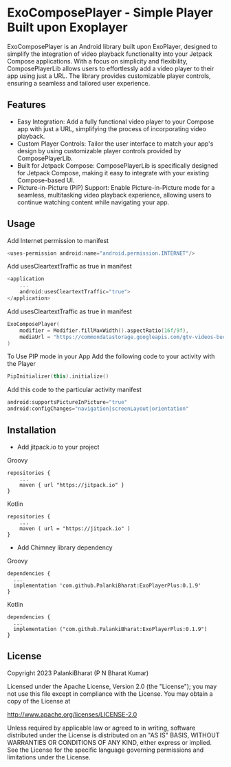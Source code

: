 
# ExoComposePlayer - Simple Player Built upon Exoplayer

ExoComposePlayer is an Android library built upon ExoPlayer, designed to simplify the integration of video playback functionality into your Jetpack Compose applications. With a focus on simplicity and flexibility, ComposePlayerLib allows users to effortlessly add a video player to their app using just a URL. The library provides customizable player controls, ensuring a seamless and tailored user experience.




## Features

- Easy Integration: Add a fully functional video player to your Compose app with just a URL, simplifying the process of incorporating video playback.
- Custom Player Controls: Tailor the user interface to match your app's design by using customizable player controls provided by ComposePlayerLib.
- Built for Jetpack Compose: ComposePlayerLib is specifically designed for Jetpack Compose, making it easy to integrate with your existing Compose-based UI.
- Picture-in-Picture (PiP) Support: Enable Picture-in-Picture mode for a seamless, multitasking video playback experience, allowing users to continue watching content while navigating your app.


## Usage

Add Internet permission to manifest

```kotlin
<uses-permission android:name="android.permission.INTERNET"/>
```

Add usesCleartextTraffic as true in manifest
```kotlin
<application
    ...
    android:usesCleartextTraffic="true">
</application>
```

Add usesCleartextTraffic as true in manifest
```kotlin
ExoComposePlayer(
    modifier = Modifier.fillMaxWidth().aspectRatio(16f/9f),
    mediaUrl = "https://commondatastorage.googleapis.com/gtv-videos-bucket/sample/BigBuckBunny.mp4"
)
```

To Use PIP mode in your App 
Add the following code to your activity with the Player
```kotlin
PipInitializer(this).initialize()
```

Add this code to the particular activity manifest
```kotlin
android:supportsPictureInPicture="true"
android:configChanges="navigation|screenLayout|orientation"
```


## Installation
- Add jitpack.io to your project

Groovy
```
repositories {
    ...
    maven { url "https://jitpack.io" }
}
```

Kotlin
```
repositories {
    ...
    maven ( url = "https://jitpack.io" )
}
```

- Add Chimney library dependency

Groovy
``` 
dependencies { 
  ...
  implementation 'com.github.PalankiBharat:ExoPlayerPlus:0.1.9'
}
```

Kotlin
``` 
dependencies { 
  ...
  implementation ("com.github.PalankiBharat:ExoPlayerPlus:0.1.9")
}
```
    
## License

Copyright 2023 PalankiBharat (P N Bharat Kumar)

Licensed under the Apache License, Version 2.0 (the "License");
you may not use this file except in compliance with the License.
You may obtain a copy of the License at

http://www.apache.org/licenses/LICENSE-2.0

Unless required by applicable law or agreed to in writing, software
distributed under the License is distributed on an "AS IS" BASIS,
WITHOUT WARRANTIES OR CONDITIONS OF ANY KIND, either express or implied.
See the License for the specific language governing permissions and
limitations under the License.
